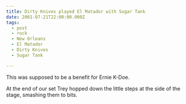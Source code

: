 ```yaml
---
title: Dirty Knives played El Matador with Sugar Tank
date: 2001-07-21T22:00:00.000Z
tags:
  - post 
  - rock
  - New Orleans
  - El Matador
  - Dirty Knives
  - Sugar Tank

---
```


This was supposed to be a benefit for Ernie K-Doe. 

At the end of our set Trey hopped down the little steps at the side of the stage, smashing them to bits.